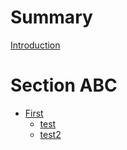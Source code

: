 # Summary

[Introduction](./README.md)

# Section ABC
- [First](./section1.md)
  - [test](./section1.md)
  - [test2](./section1.md)
